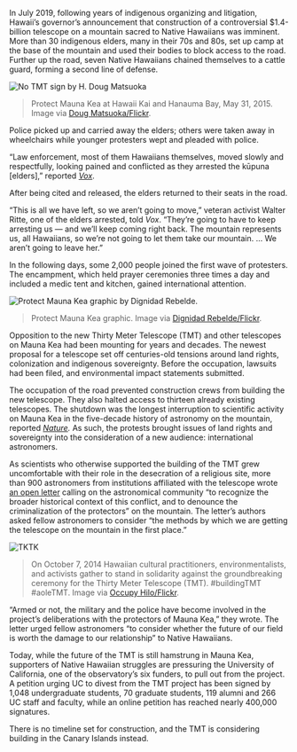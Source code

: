 In July 2019, following years of indigenous organizing and litigation, Hawaii’s governor’s announcement that construction of a controversial $1.4-billion telescope on a mountain sacred to Native Hawaiians was imminent. More than 30 indigenous elders, many in their 70s and 80s, set up camp at the base of the mountain and used their bodies to block access to the road. Further up the road, seven Native Hawaiians chained themselves to a cattle guard, forming a second line of defense.

![No TMT sign by H. Doug Matsuoka](no-tmt-sign.jpg)
> Protect Mauna Kea at Hawaii Kai and Hanauma Bay, May 31, 2015. Image via [Doug Matsuoka/Flickr](https://www.flickr.com/photos/hdoug/).

Police picked up and carried away the elders; others were taken away in wheelchairs while younger protesters wept and pleaded with police.

“Law enforcement, most of them Hawaiians themselves, moved slowly and respectfully, looking pained and conflicted as they arrested the kūpuna [elders],” reported [*Vox*](https://www.vox.com/identities/2019/7/24/20706930/mauna-kea-hawaii).

After being cited and released, the elders returned to their seats in the road.

“This is all we have left, so we aren’t going to move,” veteran activist Walter Ritte, one of the elders arrested, told *Vox*. “They’re going to have to keep arresting us — and we’ll keep coming right back. The mountain represents us, all Hawaiians, so we’re not going to let them take our mountain. … We aren’t going to leave her.”

In the following days, some 2,000 people joined the first wave of protesters. The encampment, which held prayer ceremonies three times a day and included a medic tent and kitchen, gained international attention.

![Protect Mauna Kea graphic by Dignidad Rebelde.](dignidad-rebelde.jpg)
> Protect Mauna Kea graphic. Image via [Dignidad Rebelde/Flickr](https://www.flickr.com/photos/dignidadrebelde/).


Opposition to the new Thirty Meter Telescope (TMT) and other telescopes on Mauna Kea had been mounting for years and decades. The newest proposal for a telescope set off centuries-old tensions around land rights, colonization and indigenous sovereignty. Before the occupation, lawsuits had been filed, and environmental impact statements submitted.

The occupation of the road prevented construction crews from building the new telescope. They also halted access to thirteen already existing telescopes. The shutdown was the longest interruption to scientific activity on Mauna Kea in the five-decade history of astronomy on the mountain, reported [*Nature*](https://www.nature.com/articles/d41586-019-02354-5)*.* As such, the protests brought issues of land rights and sovereignty into the consideration of a new audience: international astronomers.

As scientists who otherwise supported the building of the TMT grew uncomfortable with their role in the desecration of a religious site, more than 900 astronomers from institutions affiliated with the telescope wrote [an open letter](https://static1.squarespace.com/static/5d34aee654c6af0001463826/t/5d5b2bab11a18000013209af/1566256044171/Scientists-Opposing+criminalization+of+Maunakea+protectors.pdf) calling on the astronomical community “to recognize the broader historical context of this conflict, and to denounce the criminalization of the protectors” on the mountain.
The letter’s authors asked fellow astronomers to consider “the methods by which we are getting the telescope on the mountain in the first place.”

![TKTK](blockade-2014.jpg)
> On October 7, 2014 Hawaiian cultural practitioners, environmentalists, and activists gather to stand in solidarity against the groundbreaking ceremony for the Thirty Meter Telescope (TMT). #buildingTMT #aoleTMT. Image via [Occupy Hilo/Flickr](https://www.flickr.com/photos/occupyhilo/15512231342/).

“Armed or not, the military and the police have become involved in the project’s deliberations with the protectors of Mauna Kea,” they wrote. The letter urged fellow astronomers “to consider whether the future of our field is worth the damage to our relationship” to Native Hawaiians.

Today, while the future of the TMT is still hamstrung in Mauna Kea, supporters of Native Hawaiian struggles are pressuring the University of California, one of the observatory’s six funders, to pull out from the project. A petition urging UC to divest from the TMT project has been signed by 1,048 undergraduate students, 70 graduate students, 119 alumni and 266 UC staff and faculty, while an online petition has reached nearly 400,000 signatures.

There is no timeline set for construction, and the TMT is considering building in the Canary Islands instead.
